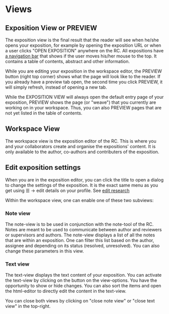 
# Views
 
## Exposition View or PREVIEW

The exposition view is the final result that the reader will see when
he/she opens your exposition, for example by opening the exposition
URL or when a user clicks "OPEN EXPOSITION" anywhere on the RC.
All expositions have [a navigation bar](#navigation) that shows if the user moves his/her mouse to the top.
It contains a table of contents, abstract and other information.

While you are editing your exposition in the workspace editor, the
PREVIEW button (right top corner) shows what the page will look like
to the reader. If you already have a preview tab open, the second time
you click PREVIEW, it will simply refresh, instead of opening a new
tab.

<!-- THIS SHOULD BE IN VIDEO AND AUDIO TOOLS ?
Note, that the video player, the audio player, the slideshow and object tool are only displayed fully in this PREVIEW view. 
-->

While the EXPOSITION VIEW will always open the default entry page
of your exposition, PREVIEW shows the page (or "weave") that you
currently are working on in your workspace. Thus, you can also PREVIEW
pages that are not yet listed in the table of contents. 


 
## Workspace View

The workspace view is the exposition editor of the RC. This is where
you and your collaborators create and organise the expositions'
content. It is only available to the author, co-authors and
contributers of the exposition.

## Edit exposition settings

When you are in the exposition editor, you can click the title to open a dialog to change the settings of the exposition. It is the exact same menu as you get using ☰ -> edit details on your profile.
See [edit research](#edit-research)

Within the workspace view, one can enable one of these two subviews:

### Note view
 
The note-view is to be used in conjunction with the note-tool of the
RC. Notes are meant to be used to communicate between author and
reviewers or supervisors and authors. The note-view displays a list of
all the notes that are within an exposition. One can filter this list
based on the author, assignee and depending on its status (resolved,
unresolved). You can also change these parameters in this view.

### Text view

The text-view displays the text content of your exposition. You can
activate the text-view by clicking on the button on the
view-options. You have the opportunity to show or hide changes. You
can also sort the items and open the html-editor to directly edit the
content in the text-view.
 
You can close both views by clicking on "close note view" or "close
text view" in the top-right.
